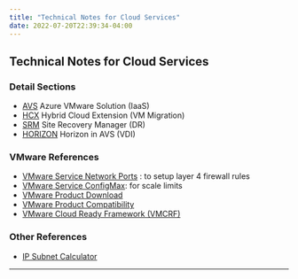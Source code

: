 ```yaml
---
title: "Technical Notes for Cloud Services"
date: 2022-07-20T22:39:34-04:00
---
```


## Technical Notes for Cloud Services 

### Detail Sections

- [AVS](avs/index.html) Azure VMware Solution (IaaS)
- [HCX](hcx/index.html) Hybrid Cloud Extension (VM Migration)
- [SRM](srm/index.html) Site Recovery Manager (DR)
- [HORIZON](horizon/index.html) Horizon in AVS (VDI) 

### VMware References
- [VMware Service Network Ports](https://ports.esp.vmware.com/) : to setup layer 4 firewall rules
- [VMware Service ConfigMax](https://configmax.esp.vmware.com/): for scale limits 
- [VMware Product Download](https://customerconnect.vmware.com/downloads/#all_products)
- [VMware Product Compatibility](https://www.vmware.com/resources/compatibility/search.php)
- [VMware Cloud Ready Framework (VMCRF)](https://blogs.vmware.com/cloud/2021/08/30/new-vmware-cloud-ready-framework-and-techzone-updates/)

### Other References
- [IP Subnet Calculator](https://jodies.de/ipcalc)

---

